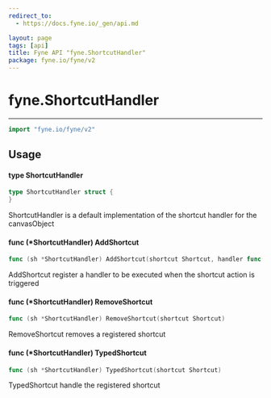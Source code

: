```yaml
---
redirect_to:
  - https://docs.fyne.io/_gen/api.md

layout: page
tags: [api]
title: Fyne API "fyne.ShortcutHandler"
package: fyne.io/fyne/v2
---
```

# fyne.ShortcutHandler
---
```go
import "fyne.io/fyne/v2"
```

## Usage

#### type ShortcutHandler

```go
type ShortcutHandler struct {
}
```

ShortcutHandler is a default implementation of the shortcut handler for the canvasObject

#### func (*ShortcutHandler) AddShortcut

```go
func (sh *ShortcutHandler) AddShortcut(shortcut Shortcut, handler func(shortcut Shortcut))
```
AddShortcut register a handler to be executed when the shortcut action is triggered

#### func (*ShortcutHandler) RemoveShortcut

```go
func (sh *ShortcutHandler) RemoveShortcut(shortcut Shortcut)
```
RemoveShortcut removes a registered shortcut

#### func (*ShortcutHandler) TypedShortcut

```go
func (sh *ShortcutHandler) TypedShortcut(shortcut Shortcut)
```
TypedShortcut handle the registered shortcut
